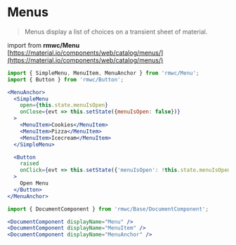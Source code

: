 # Menus

> Menus display a list of choices on a transient sheet of material.

import from **rmwc/Menu**  
[https://material.io/components/web/catalog/menus/](https://material.io/components/web/catalog/menus/)

```jsx render
import { SimpleMenu, MenuItem, MenuAnchor } from 'rmwc/Menu';
import { Button } from 'rmwc/Button';

<MenuAnchor>
  <SimpleMenu
    open={this.state.menuIsOpen}
    onClose={evt => this.setState({menuIsOpen: false})}
  >
    <MenuItem>Cookies</MenuItem>
    <MenuItem>Pizza</MenuItem>
    <MenuItem>Icecream</MenuItem>
  </SimpleMenu>

  <Button
    raised
    onClick={evt => this.setState({'menuIsOpen': !this.state.menuIsOpen})}
  >
    Open Menu
  </Button>
</MenuAnchor>
```

```jsx renderOnly
import { DocumentComponent } from 'rmwc/Base/DocumentComponent';

<DocumentComponent displayName="Menu" />
<DocumentComponent displayName="MenuItem" />
<DocumentComponent displayName="MenuAnchor" />
```
